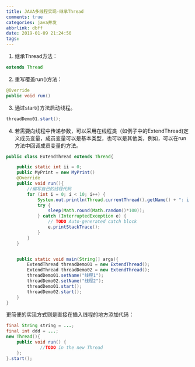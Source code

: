 ```yaml
---
title: JAVA多线程实现-继承Thread
comments: true
categories: java并发
abbrlink: dbff
date: 2019-01-09 21:24:50
tags:
---
```


1. 继承Thread方法：

<!-- more -->

```java
extends Thread
```

2. 重写覆盖run()方法：

```java
@Override
public void run()
```

3. 通过start()方法启动线程。

```java
threadDemo01.start();
```

4. 若需要向线程中传递参数，可以采用在线程类（如例子中的ExtendThread)定义成员变量，成员变量可以是基本类型，也可以是其他类，例如，可以在run方法中回调成员变量的方法。

```java
public class ExtendThread extends Thread{

	public static int ii = 0;
	public MyPrint = new MyPrint()
	@Override
    public void run(){
        //编写自己的线程代码
		for (int i = 0; i < 10; i++) {
			System.out.println(Thread.currentThread().getName() + ": i = " + ii++);
			try {
				sleep(Math.round(Math.random()*100));
			} catch (InterruptedException e) {
				// TODO Auto-generated catch block
				e.printStackTrace();
			}
		}
    }


    public static void main(String[] args){
    	ExtendThread threadDemo01 = new ExtendThread();
    	ExtendThread threadDemo02 = new ExtendThread();
        threadDemo01.setName("线程1");
        threadDemo02.setName("线程2");
        threadDemo01.start();     
        threadDemo02.start();
    }
}
```

更简便的实现方式则是直接在插入线程的地方添加代码：


```java
final String string = ...;
final int ddd = ...;
new Thread(){
	public void run() {
             //TODO in the new Thread
	};
}.start();
```
